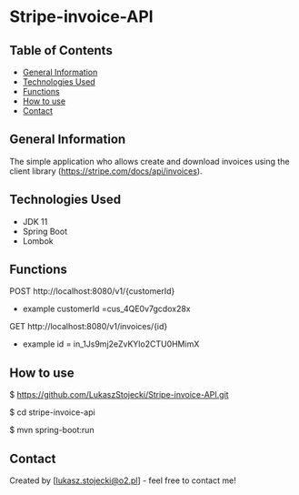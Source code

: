 # Stripe-invoice-API

## Table of Contents
* [General Information](#general-information)
* [Technologies Used](#technologies-used)
* [Functions](#functions)
* [How to use](#how-to-use)
* [Contact](#contact)

## General Information

The simple application who allows create and download invoices using the client library (https://stripe.com/docs/api/invoices). 

## Technologies Used
- JDK 11
- Spring Boot
- Lombok

## Functions

POST http://localhost:8080/v1/{customerId}

- example  customerId =cus_4QE0v7gcdox28x 

GET http://localhost:8080/v1/invoices/{id} 

- example id = in_1Js9mj2eZvKYlo2CTU0HMimX

## How to use
$ https://github.com/LukaszStojecki/Stripe-invoice-API.git

$ cd stripe-invoice-api

$ mvn spring-boot:run

## Contact
Created by [lukasz.stojecki@o2.pl] - feel free to contact me!


